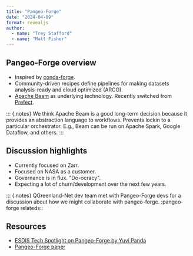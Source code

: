 ```yaml
---
title: "Pangeo-Forge"
date: "2024-04-09"
format: revealjs
author:
  - name: "Trey Stafford"
  - name: "Matt Fisher"
---
```


## Pangeo-Forge overview

* Inspired by [conda-forge](https://conda-forge.org/).
* Community-driven recipes define pipelines for making datasets analysis-ready
  and cloud optimized (ARCO).
* [Apache Beam](https://beam.apache.org/) as underlying technology. Recently
  switched from [Prefect](https://docs.prefect.io/latest/).


::: {.notes}
We think Apache Beam is a good long-term decision because it provides an
abstraction language to workflows. Prevents lockin to a particular
orchestrator. E.g., Beam can be run on Apache Spark, Google Dataflow, and
others.
:::

## Discussion highlights

* Currently focused on Zarr.
* Focused on NASA as a customer. 
* Governance is in flux. "Do-ocracy".
* Expecting a lot of churn/development over the next few years.

::: {.notes}
QGreenland-Net dev team met with Pangeo-Forge devs for a discussion about how we
might collaborate with pangeo-forge.
:pangeo-forge relateds::


## Resources

* [ESDIS Tech Spotlight on Pangeo-Forge by Yuvi Panda](https://drive.google.com/file/d/1VzQusCJb2Weuunzh6LsvSsKiRFCZbFXO/view?usp=sharing)
* [Pangeo-Forge paper](https://pangeo-forge.readthedocs.io/en/latest/#the-pangeo-forge-paper)
